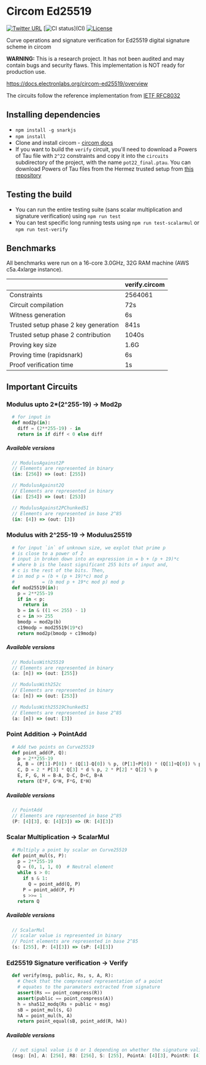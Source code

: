 # Circom Ed25519

[![Twitter URL](https://img.shields.io/twitter/url/https/twitter.com/labs_electron.svg?style=social&label=Follow%20%40labs_electron)](https://twitter.com/labs_electron)
[![CI status](https://github.com/Electron-Labs/circom-ed25519/actions/workflows/actions.yml/badge.svg?branch=master")](CI)
[![License](https://img.shields.io/badge/license-UNLICENSED-red)](LICENSE)

Curve operations and signature verification for Ed25519 digital signature scheme in circom 

**WARNING:** This is a research project. It has not been audited and may contain bugs and security flaws. This implementation is NOT ready for production use.

https://docs.electronlabs.org/circom-ed25519/overview

The circuits follow the reference implementation from [IETF RFC8032](https://datatracker.ietf.org/doc/html/rfc8032#section-6)


## Installing dependencies
- `npm install -g snarkjs`
- `npm install`
- Clone and install circom - [circom docs](https://docs.circom.io/getting-started/installation/)
- If you want to build the `verify` circuit, you'll need to download a Powers of Tau file with `2^22` constraints and copy it into the `circuits` subdirectory of the project, with the name `pot22_final.ptau`. You can download Powers of Tau files from the Hermez trusted setup from [this repository](https://github.com/iden3/snarkjs#7-prepare-phase-2)

## Testing the build
- You can run the entire testing suite (sans scalar multiplication and signature verification) using `npm run test`
- You can test specific long running tests using `npm run test-scalarmul` or `npm run test-verify`

## Benchmarks

All benchmarks were run on a 16-core 3.0GHz, 32G RAM machine (AWS c5a.4xlarge instance).

||verify.circom|
|---|---|
|Constraints                          |2564061 |
|Circuit compilation                  |72s     |
|Witness generation                   |6s      |
|Trusted setup phase 2 key generation |841s    |
|Trusted setup phase 2 contribution   |1040s   |
|Proving key size                     |1.6G    |
|Proving time (rapidsnark)            |6s      |
|Proof verification time              |1s      |

## Important Circuits

### Modulus upto 2*(2^255-19) -> Mod2p
```python
  # for input in
  def mod2p(in):
    diff = (2**255-19) - in
    return in if diff < 0 else diff
```
##### Available versions
```js
  // ModulusAgainst2P
  // Elements are represented in binary
  (in: [256]) => (out: [255])

  // ModulusAgainst2Q
  // Elements are represented in binary
  (in: [254]) => (out: [253])

  // ModulusAgainst2PChunked51
  // Elements are represented in base 2^85
  (in: [4]) => (out: [3])
```

### Modulus with 2^255-19 -> Modulus25519
```python
  # for input `in` of unknown size, we explot that prime p
  # is close to a power of 2
  # input in broken down into an expression in = b + (p + 19)*c
  # where b is the least significant 255 bits of input and,
  # c is the rest of the bits. Then,
  # in mod p = (b + (p + 19)*c) mod p
  #          = (b mod p + 19*c mod p) mod p
  def mod25519(in):
    p = 2**255-19
    if in < p:
      return in
    b = in & ((1 << 255) - 1)
    c = in >> 255
    bmodp = mod2p(b)
    c19modp = mod25519(19*c)
    return mod2p(bmodp + c19modp)
```
##### Available versions
```js
  // ModulusWith25519
  // Elements are represented in binary
  (a: [n]) => (out: [255])

  // ModulusWith252c
  // Elements are represented in binary
  (a: [n]) => (out: [253])

  // ModulusWith25519Chunked51
  // Elements are represented in base 2^85
  (a: [n]) => (out: [3])
```

### Point Addition -> PointAdd
```python
  # Add two points on Curve25519
  def point_add(P, Q):
    p = 2**255-19
    A, B = (P[1]-P[0]) * (Q[1]-Q[0]) % p, (P[1]+P[0]) * (Q[1]+Q[0]) % p
    C, D = 2 * P[3] * Q[3] * d % p, 2 * P[2] * Q[2] % p
    E, F, G, H = B-A, D-C, D+C, B+A
    return (E*F, G*H, F*G, E*H)
```
##### Available versions
```js
  // PointAdd
  // Elements are represented in base 2^85
  (P: [4][3], Q: [4][3]) => (R: [4][3]) 
```

### Scalar Multiplication -> ScalarMul
```python
  # Multiply a point by scalar on Curve25519
  def point_mul(s, P):
    p = 2**255-19
    Q = (0, 1, 1, 0)  # Neutral element
    while s > 0:
      if s & 1:
        Q = point_add(Q, P)
      P = point_add(P, P)
      s >>= 1
    return Q
```
##### Available versions
```js
  // ScalarMul
  // scalar value is represented in binary
  // Point elements are represented in base 2^85
  (s: [255], P: [4][3]) => (sP: [4][3]) 
```

### Ed25519 Signature verification -> Verify
```python
  def verify(msg, public, Rs, s, A, R):
    # Check that the compressed representation of a point 
    # equates to the paramaters extracted from signature
    assert(Rs == point_compress(R))
    assert(public == point_compress(A))
    h = sha512_modq(Rs + public + msg)
    sB = point_mul(s, G)
    hA = point_mul(h, A)
    return point_equal(sB, point_add(R, hA))
```
##### Available versions
```js
  // out signal value is 0 or 1 depending on whether the signature validation failed or passed
  (msg: [n], A: [256], R8: [256], S: [255], PointA: [4][3], PointR: [4][3]) => (out);
```
